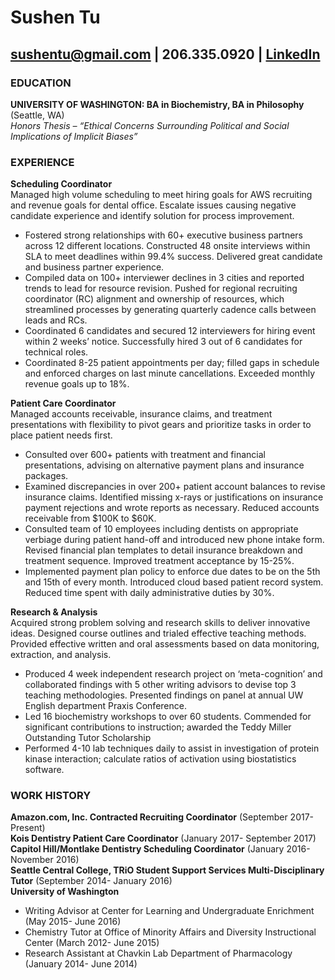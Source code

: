 # Sushen Tu
<sushentu@gmail.com> | 206.335.0920 | [LinkedIn](https://linkedin.com/in/sushentu)
-----------
### EDUCATION
**UNIVERSITY OF WASHINGTON: BA in Biochemistry, BA in Philosophy** (Seattle, WA)  
_Honors Thesis – “Ethical Concerns Surrounding Political and Social Implications of Implicit Biases”_

### EXPERIENCE
**Scheduling Coordinator**   
Managed high volume scheduling to meet hiring goals for AWS recruiting and revenue goals for dental office. Escalate issues causing negative candidate experience and identify solution for process improvement.  

* Fostered strong relationships with 60+ executive business partners across 12 different locations. Constructed 48 onsite interviews within SLA to meet deadlines within 99.4% success. Delivered great candidate and business partner experience.  
* Compiled data on 100+ interviewer declines in 3 cities and reported trends to lead for resource revision. Pushed for regional recruiting coordinator (RC) alignment and ownership of resources, which streamlined processes by generating quarterly cadence calls between leads and RCs.  
* Coordinated 6 candidates and secured 12 interviewers for hiring event within 2 weeks’ notice. Successfully hired 3 out of 6 candidates for technical roles.  
* Coordinated 8-25 patient appointments per day; filled gaps in schedule and enforced charges on last minute cancellations. Exceeded monthly revenue goals up to 18%.  

**Patient Care Coordinator**  
Managed accounts receivable, insurance claims, and treatment presentations with flexibility to pivot gears and prioritize tasks in order to place patient needs first.  

* Consulted over 600+ patients with treatment and financial presentations, advising on alternative payment plans and insurance packages.
* Examined discrepancies in over 200+ patient account balances to revise insurance claims. Identified missing x-rays or justifications on insurance payment rejections and wrote reports as necessary. Reduced accounts receivable from $100K to $60K.
* Consulted team of 10 employees including dentists on appropriate verbiage during patient hand-off and introduced new phone intake form. Revised financial plan templates to detail insurance breakdown and treatment sequence. Improved treatment acceptance by 15-25%.
* Implemented payment plan policy to enforce due dates to be on the 5th and 15th of every month. Introduced cloud based patient record system. Reduced time spent with daily administrative duties by 30%.

**Research & Analysis**  
Acquired strong problem solving and research skills to deliver innovative ideas. Designed course outlines and trialed effective teaching methods. Provided effective written and oral assessments based on data monitoring, extraction, and analysis.  

* Produced 4 week independent research project on ‘meta-cognition’ and collaborated findings with 5 other writing advisors to devise top 3 teaching methodologies. Presented findings on panel at annual UW English department Praxis Conference.
* Led 16 biochemistry workshops to over 60 students. Commended for significant contributions to instruction; awarded the Teddy Miller Outstanding Tutor Scholarship
* Performed 4-10 lab techniques daily to assist in investigation of protein kinase interaction; calculate ratios of activation using biostatistics software.

### WORK HISTORY
**Amazon.com, Inc. Contracted Recruiting Coordinator** (September 2017- Present)  
**Kois Dentistry Patient Care Coordinator** (January 2017- September 2017)  
**Capitol Hill/Montlake Dentistry Scheduling Coordinator** (January 2016- November 2016)  
**Seattle Central College, TRiO Student Support Services Multi-Disciplinary Tutor** (September 2014- January 2016)  
**University of Washington**
* Writing Advisor at Center for Learning and Undergraduate Enrichment (May 2015- June 2016)
* Chemistry Tutor at Office of Minority Affairs and Diversity Instructional Center (March 2012- June 2015)
* Research Assistant at Chavkin Lab Department of Pharmacology (January 2014- June 2014)
